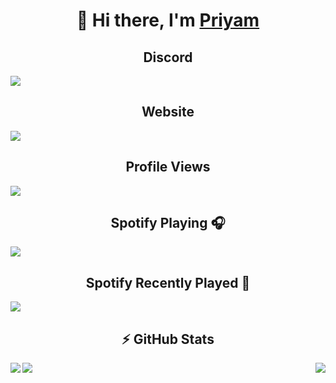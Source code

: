 # <div align="center">👋 Hi there, I'm [Priyam](https://www.voyagerxd.repl.co)</div>

## <div align ="center"> Discord </div>
<img align ="center" src="https://discord.c99.nl/widget/theme-2/1107848440261660742.png">
<h2> <div align="center"> Website </div> </h2>
<img align = "center" src = "https://img.shields.io/website?label=voyagerxd.repl.co&style=for-the-badge&url=https%3A%2F%2Fvoyagerxd.repl.co"
    <a href="https://github.com/priyam1234-spec">
    </a>

## <div align ="center"> Profile Views </div>
<img align="center" src="https://komarev.com/ghpvc/?username=priyam1234-spec&color=5865F2">

## <div align ="center">Spotify Playing 🎧 </div>
 <a href="https://open.spotify.com/user/31tb2733wogqgree7mjmebaq2ubm">
 <img align ="center" src="https://spotify-github-profile.vercel.app/api/view?uid=31tb2733wogqgree7mjmebaq2ubm&cover_image=true&theme=default&show_offline=false&background_color=121212&interchange=true&bar_color=1b9d9b&bar_color_cover=true">
 </a>
<h2><div align ="center">Spotify Recently Played 🎵</div></h2>
<a href="https://last.fm/user/VoyagerXD">
<img align ="center" src="https://lastfm-recently-played.vercel.app/api?user=VoyagerXD">
</a>
<h2><div align ="center">⚡ GitHub Stats </div> </h2>
    <a href="https://github.com/priyam1234-spec/">
        <img align = "left" src="https://github-readme-stats.vercel.app/api?username=priyam1234-spec&count_private=true&show_owner=true&show_icons=true&bg_color=0D1117&title_color=00F3FF&text_color=00F3FF&icon_color=00F3FF&hide_border=true/" />
    </a>
 <a href="https://github.com/priyam1234-spec/">
        <img align = "center" src="https://github-readme-streak-stats.herokuapp.com?user=priyam1234-spec&hide_border=true&background=0D1117&currStreakLabel=00F3FF&sideLabels=00F3FF&currStreakNum=00F3FF&dates=00F3FF&sideNums=00F3FF&fire=00F3FF&ring=00F3FF&stroke=00F3FF)](https://git.io/streak-stats" />
    </a>  <a href="https://github.com/priyam1234-spec/">
        <img align = "right" src="https://github-readme-stats.vercel.app/api/top-langs/?username=priyam1234-spec&layout=compact&count_private=true&langs_count=8&card_width=445&bg_color=0D1117&title_color=00F3FF&text_color=00F3FF&icon_color=DB1CFF&hide_border=true/" />
    </a>
</p>  
<br/>



